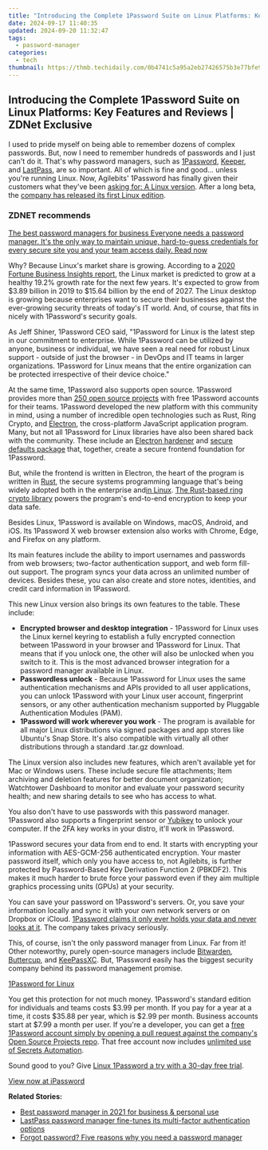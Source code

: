 ```yaml
---
title: "Introducing the Complete 1Password Suite on Linux Platforms: Key Features and Reviews | ZDNet Exclusive"
date: 2024-09-17 11:40:35
updated: 2024-09-20 11:32:47
tags:
  - password-manager
categories:
  - tech
thumbnail: https://thmb.techidaily.com/0b4741c5a95a2eb27426575b3e77bfe93d41de0ce8390e58e556e7c4a810a2f7.jpg
---
```


## Introducing the Complete 1Password Suite on Linux Platforms: Key Features and Reviews | ZDNet Exclusive

I used to pride myself on being able to remember dozens of complex passwords. But, now I need to remember hundreds of passwords and I just can't do it. That's why password managers, such as [1Password](https://1password.com/), [Keeper](https://keepersecurity.com/), and [LastPass](https://www.lastpass.com/), are so important. All of which is fine and good… unless you're running Linux. Now, Agilebits' 1Password has finally given their customers what they've been [asking for: A Linux version](https://discussions.agilebits.com/discussion/2846/new-product-request-1password-for-linux). After a long beta, the [company has released its first Linux edition](https://www.prnewswire.com/news-releases/1password-unveils-application-to-protect-linux-users-and-developers-301293641.html).

### **ZDNET** recommends

[The best password managers for business Everyone needs a password manager. It's the only way to maintain unique, hard-to-guess credentials for every secure site you and your team access daily.  Read now](https://www.zdnet.com/article/best-password-manager/)

Why? Because Linux's market share is growing. According to a [2020 Fortune Business Insights report](https://www.fortunebusinessinsights.com/linux-operating-system-market-103037), the Linux market is predicted to grow at a healthy 19.2% growth rate for the next few years. It's expected to grow from $3.89 billion in 2019 to $15.64 billion by the end of 2027\. The Linux desktop is growing because enterprises want to secure their businesses against the ever-growing security threats of today's IT world. And, of course, that fits in nicely with 1Password's security goals.

As Jeff Shiner, 1Password CEO said, "1Password for Linux is the latest step in our commitment to enterprise. While 1Password can be utilized by anyone, business or individual, we have seen a real need for robust Linux support - outside of just the browser - in DevOps and IT teams in larger organizations. 1Password for Linux means that the entire organization can be protected irrespective of their device choice."

At the same time, 1Password also supports open source. 1Password provides more than [250 open source projects](https://c212.net/c/link/?t=0&l=en&o=3166640-1&h=453173094&u=https%3A%2F%2Fgithub.com%2F1Password%2F1password-teams-open-source&a=250+open+source+projects) with free 1Password accounts for their teams. 1Password developed the new platform with this community in mind, using a number of incredible open technologies such as Rust, Ring Crypto, and [Electron](https://www.electronjs.org/), the cross-platform JavaScript application program. Many, but not all 1Password for Linux libraries have also been shared back with the community. These include an [Electron hardener](https://c212.net/c/link/?t=0&l=en&o=3166640-1&h=1370412069&u=https%3A%2F%2Fgithub.com%2F1password%2Felectron-hardener&a=Electron+hardener) and [secure defaults package](https://c212.net/c/link/?t=0&l=en&o=3166640-1&h=1441169454&u=https%3A%2F%2Fgithub.com%2F1password%2Felectron-secure-defaults&a=secure+defaults+package) that, together, create a secure frontend foundation for 1Password.

But, while the frontend is written in Electron, the heart of the program is written in [Rust](https://www.rust-lang.org/), the secure systems programming language that's being widely adopted both in the enterprise and[in Linux](https://www.zdnet.com/article/linus-torvalds-on-where-rust-will-fit-into-linux/). [The Rust-based ring crypto library](https://github.com/briansmith/ring) powers the program's end-to-end encryption to keep your data safe.

Besides Linux, 1Password is available on Windows, macOS, Android, and iOS. Its 1Password X web browser extension also works with Chrome, Edge, and Firefox on any platform. 

Its main features include the ability to import usernames and passwords from web browsers; two-factor authentication support, and web form fill-out support. The program syncs your data across an unlimited number of devices. Besides these, you can also create and store notes, identities, and credit card information in 1Password.

This new Linux version also brings its own features to the table. These include:

* **Encrypted browser and desktop integration** \- 1Password for Linux uses the Linux kernel keyring to establish a fully encrypted connection between 1Password in your browser and 1Password for Linux. That means that if you unlock one, the other will also be unlocked when you switch to it. This is the most advanced browser integration for a password manager available in Linux.
* **Passwordless unlock** \- Because 1Password for Linux uses the same authentication mechanisms and APIs provided to all user applications, you can unlock 1Password with your Linux user account, fingerprint sensors, or any other authentication mechanism supported by Pluggable Authentication Modules (PAM).
* **1Password will work wherever you work** \- The program is available for all major Linux distributions via signed packages and app stores like Ubuntu's Snap Store. It's also compatible with virtually all other distributions through a standard .tar.gz download.

The Linux version also includes new features, which aren't available yet for Mac or Windows users. These include secure file attachments; Item archiving and deletion features for better document organization; Watchtower Dashboard to monitor and evaluate your password security health; and new sharing details to see who has access to what.

You also don't have to use passwords with this password manager. 1Password also supports a fingerprint sensor or [Yubikey](https://www.yubico.com/works-with-yubikey/catalog/1password/) to unlock your computer. If the 2FA key works in your distro, it'll work in 1Password.

1Password secures your data from end to end. It starts with encrypting your information with AES-GCM-256 authenticated encryption. Your master password itself, which only you have access to, not Agilebits, is further protected by Password-Based Key Derivation Function 2 (PBKDF2). This makes it much harder to brute force your password even if they aim multiple graphics processing units (GPUs) at your security. 

You can save your password on 1Password's servers. Or, you save your information locally and sync it with your own network servers or on Dropbox or iCloud. [1Password claims it only ever holds your data and never looks at it](https://support.1password.com/1password-privacy/). The company takes privacy seriously. 

This, of course, isn't the only password manager from Linux. Far from it! Other noteworthy, purely open-source managers include [Bitwarden](https://bitwarden.com/), [Buttercup](https://buttercup.pw/), and [KeePassXC](https://keepassxc.org/). But, 1Password easily has the biggest security company behind its password management promise. 

[1Password for Linux](https://1password.com/downloads/linux/) 

You get this protection for not much money. 1Password's standard edition for individuals and teams costs $3.99 per month. If you pay for a year at a time, it costs $35.88 per year, which is $2.99 per month. Business accounts start at $7.99 a month per user. If you're a developer, you can get a [free 1Password account simply by opening a pull request against the company's Open Source Projects repo](https://github.com/1Password/1password-teams-open-source). That free account now includes [unlimited use of Secrets Automation](https://1password.com/secrets/).

Sound good to you? Give [Linux 1Password a try with a 30-day free trial](https://1password.com/downloads/linux/).

[View now at iPassword](https://1password.com/downloads/linux/) 

**Related Stories:**

* [Best password manager in 2021 for business & personal use](https://www.zdnet.com/article/best-password-manager/)
* [LastPass password manager fine-tunes its multi-factor authentication options](https://www.zdnet.com/article/lastpass-simplifies-its-multi-factor-authentication-app/)
* [Forgot password? Five reasons why you need a password manager](https://www.zdnet.com/article/forgot-password-five-reasons-why-you-need-a-password-manager/)

<ins class="adsbygoogle"
     style="display:block"
     data-ad-format="autorelaxed"
     data-ad-client="ca-pub-7571918770474297"
     data-ad-slot="1223367746"></ins>



<ins class="adsbygoogle"
     style="display:block"
     data-ad-client="ca-pub-7571918770474297"
     data-ad-slot="8358498916"
     data-ad-format="auto"
     data-full-width-responsive="true"></ins>
